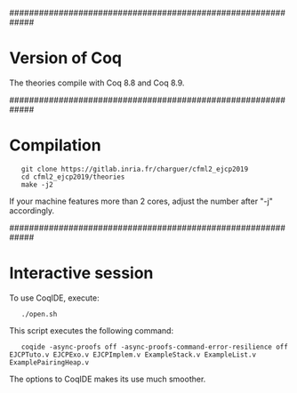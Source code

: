 #############################################################
# Version of Coq

The theories compile with Coq 8.8 and Coq 8.9.


#############################################################
# Compilation


```
   git clone https://gitlab.inria.fr/charguer/cfml2_ejcp2019
   cd cfml2_ejcp2019/theories
   make -j2
```

If your machine features more than 2 cores, adjust the number after "-j" accordingly.


#############################################################
# Interactive session


To use CoqIDE, execute:

```
   ./open.sh
```

This script executes the following command:

```
   coqide -async-proofs off -async-proofs-command-error-resilience off EJCPTuto.v EJCPExo.v EJCPImplem.v ExampleStack.v ExampleList.v ExamplePairingHeap.v
```

The options to CoqIDE makes its use much smoother.


